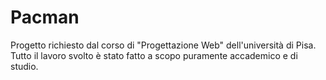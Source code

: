 # Pacman
Progetto richiesto dal corso di "Progettazione Web" dell'università di Pisa. Tutto il lavoro svolto è stato fatto a scopo puramente accademico e di studio.

